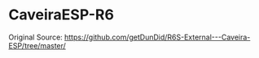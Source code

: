 # CaveiraESP-R6

Original Source: https://github.com/getDunDid/R6S-External---Caveira-ESP/tree/master/
